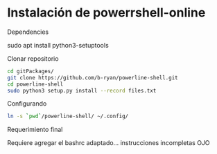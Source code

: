 # Instalación de powerrshell-online

Dependencies

sudo apt install python3-setuptools

Clonar repositorio

```bash
cd gitPackages/
git clone https://github.com/b-ryan/powerline-shell.git
cd powerline-shell
sudo python3 setup.py install --record files.txt
```

Configurando

```bash
ln -s `pwd`/powerline-shell/ ~/.config/
```

Requerimiento final

Requiere agregar el bashrc adaptado... instrucciones incompletas OJO
